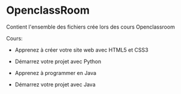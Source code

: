 # OpenclassRoom

Contient l'ensemble des fichiers crée lors des cours Openclassroom

Cours: 

- Apprenez à créer votre site web avec HTML5 et CSS3

- Démarrez votre projet avec Python

- Apprenez à programmer en Java

- Démarrez votre projet avec Java
